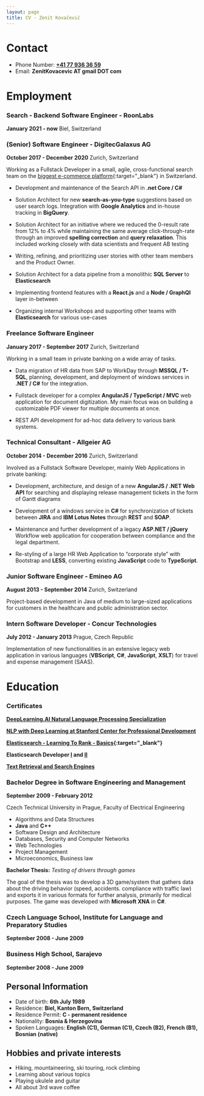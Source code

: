 ```yaml
---
layout: page
title: CV - Zenit Kovačević
---
```


# Contact

- Phone Number: **<a href="tel:0041779363659">+41 77 936 36 59</a>**
- Email: **ZenitKovacevic AT gmail DOT com**

# Employment
 
### Search - Backend Software Engineer - RoonLabs
**January 2021 - now** Biel, Switzerland

### (Senior) Software Engineer - DigitecGalaxus AG
**October 2017 - December 2020** Zurich, Switzerland

Working as a Fullstack Developer in a small, agile, cross-functional search team on the [biggest e-commerce platform](https://www.galaxus.ch/){:target="_blank"} in Switzerland.

- Development and maintenance of the Search API in **.net Core / C#**

- Solution Architect for new **search-as-you-type** suggestions based on user search logs. Integration with **Google Analytics** and in-house tracking in **BigQuery**.

- Solution Architect for an initiative where we reduced the 0-result rate from 12% to 4% while maintaining the same average click-through-rate through an improved **spelling correction** and **query relaxation**. This included working closely with data scientists and frequent AB testing

- Writing, refining, and prioritizing user stories with other team members and the Product Owner.

- Solution Architect for a data pipeline from a monolithic **SQL Server** to **Elasticsearch**

- Implementing frontend features with a **React.js** and a **Node / GraphQl** layer in-between

- Organizing internal Workshops and supporting other teams with **Elasticsearch** for various use-cases


### Freelance Software Engineer
**January 2017 - September 2017** Zurich, Switzerland

Working in a small team in private banking on a wide array of tasks.  

- Data migration of HR data from SAP to WorkDay through **MSSQL / T-SQL**, planning, development, and deployment of windows services in **.NET / C#** for the integration.

- Fullstack developer for a complex **AngularJS / TypeScript / MVC** web application for document digitization. My main focus was on building a customizable PDF viewer for multiple documents at once.

- REST API development for ad-hoc data delivery to various bank systems.

### Technical Consultant - Allgeier AG
**October 2014 - December 2016** Zurich, Switzerland

Involved as a Fullstack Software Developer, mainly Web Applications in private banking:

- Development, architecture, and design of a new **AngularJS / .NET Web API** for searching and displaying release management tickets in the form of Gantt diagrams
  
- Development of a windows service in **C#** for synchronization of tickets
between **JIRA** and **IBM Lotus Notes** through **REST** and **SOAP**.

- Maintenance and further development of a legacy **ASP.NET / jQuery** Workflow web application for cooperation between compliance and the legal department.
  
- Re-styling of a large HR Web Application to “corporate style” with Bootstrap and **LESS**, converting existing **JavaScript** code to **TypeScript**.


### Junior Software Engineer - Emineo AG
**August 2013 - September 2014** Zurich, Switzerland

Project-based development in Java of medium to large-sized applications for customers in the healthcare and public administration sector. 

### Intern Software Developer - Concur Technologies
**July 2012 - January 2013** Prague, Czech Republic

Implementation of new functionalities in an extensive legacy web application in various languages (**VBScript**, **C#**, **JavaScript**, **XSLT**) for
travel and expense management (SAAS).

# Education

### Certificates

**[DeepLearning.AI Natural Language Processing Specialization](https://coursera.org/share/9848ecc0ed7128e4d9ac4f9298b3c900)**

**[NLP with Deep Learning at Stanford Center for Professional Development](assets/cv/30114221_SCPDRecordofCompletion.pdf)**

**[Elasticsearch - Learning To Rank - Basics](https://badgr.com/public/assertions/F6Am_S5ISKqwLLh1P_kaKg){:target="_blank"}**

**Elasticsearch Developer [I](assets/cv/es1.pdf) and [II](assets/cv/es2.pdf)**

**[Text Retrieval and Search Engines](https://www.coursera.org/account/accomplishments/verify/7QUR5YV5NXX7)**

### Bachelor Degree in Software Engineering and Management
**September 2009 - February 2012** 

Czech Technical University in Prague, Faculty of Electrical Engineering

- Algorithms and Data Structures
- **Java** and **C++** 
- Software Design and Architecture
- Databases, Security and Computer Networks
- Web Technologies
- Project Management
- Microeconomics, Business law

**Bachelor Thesis:** *Testing of drivers through games*

The goal of the thesis was to develop a 3D game/system that gathers data about
the driving behavior (speed, accidents. compliance with traffic law) and exports
it in various formats for further analysis, primarily for medical purposes. The game was developed with **Microsoft XNA** in **C#**.

### Czech Language School, Institute for Language and Preparatory Studies
**September 2008 - June 2009** 

### Business High School, Sarajevo
**September 2008 - June 2009** 

## Personal Information

- Date of birth: **6th July 1989**
- Residence: **Biel, Kanton Bern, Switzerland**
- Residence Permit: **C - permanent residence**
- Nationality: **Bosnia & Herzegovina**
- Spoken Languages: **English (C1), German (C1), Czech (B2), French (B1), Bosnian (native)**

## Hobbies and private interests

- Hiking, mountaineering, ski touring, rock climbing  
- Learning about various topics  
- Playing ukulele and guitar
- All about 3rd wave coffee